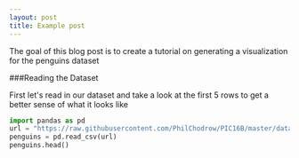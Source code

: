 ```yaml
---
layout: post
title: Example post
---
```


The goal of this blog post is to create a tutorial on generating a visualization for the penguins dataset

###Reading the Dataset

First let's read in our dataset and take a look at the first 5 rows to get a better sense of what it looks like

```python
import pandas as pd
url = "https://raw.githubusercontent.com/PhilChodrow/PIC16B/master/datasets/palmer_penguins.csv"
penguins = pd.read_csv(url)
penguins.head()
```